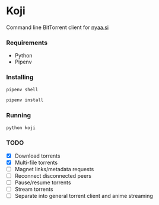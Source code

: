 # Koji
Command line BitTorrent client for [nyaa.si](https://nyaa.si/)

### Requirements
* Python
* Pipenv

### Installing
```sh
pipenv shell

pipenv install
```

### Running
```sh
python koji
```

### TODO
* [x] Download torrents
* [x] Multi-file torrents
* [ ] Magnet links/metadata requests
* [ ] Reconnect disconnected peers
* [ ] Pause/resume torrents
* [ ] Stream torrents
* [ ] Separate into general torrent client and anime streaming
